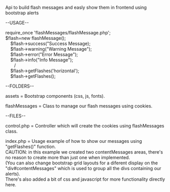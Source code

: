 Api to build flash messages and easly show them in frontend using bootstrap alerts

--USAGE--

require_once 'flashMessages/flashMessage.php';  <br/>
$flash=new flashMessage();  <br/>
&nbsp;&nbsp;&nbsp;  $flash->success("Success Message);  <br/>
&nbsp;&nbsp;&nbsp;  $flash->warning("Warning Message");  <br/>
&nbsp;&nbsp;&nbsp;  $flash->error("Error Message");  <br/>
&nbsp;&nbsp;&nbsp;  $flash->info("Info Message");  <br/>
&nbsp;&nbsp;&nbsp;&nbsp;&nbsp;&nbsp;      /  <br/>
&nbsp;&nbsp;&nbsp;  $flash->getFlashes('horizontal');  <br/>
&nbsp;&nbsp;&nbsp;  $flash->getFlashes();  <br/>



--FOLDERS--

assets = Bootstrap components (css, js, fonts).

flashMessages = Class to manage our flash messages using cookies.

--FILES--

control.php = Controller which will create the cookies using flashMessages class.

index.php = Usage example of how to show our messages using "getFlashes()" function.  <br/> 
	    CAUTION: in this example we created two contentMessages areas, there's no reason to create more than just one when implemented.  <br/>
	    (You can also change bootstrap grid layouts for a diferent display on the "div#contentMessages" which is used to group all the divs containing our alerts). <br/>
	    There's also added a bit of css and javascript for more functionality directly here.
